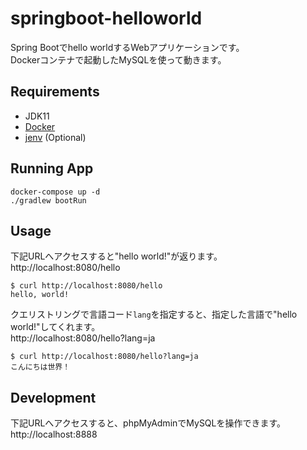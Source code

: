 # springboot-helloworld

Spring Bootでhello worldするWebアプリケーションです。  
Dockerコンテナで起動したMySQLを使って動きます。

## Requirements

- JDK11
- [Docker](https://www.docker.com/)
- [jenv](https://github.com/jenv/jenv) (Optional)

## Running App

```shell
docker-compose up -d
./gradlew bootRun
```

## Usage

下記URLへアクセスすると"hello world!"が返ります。  
http://localhost:8080/hello

```shell
$ curl http://localhost:8080/hello
hello, world!
```

クエリストリングで言語コード`lang`を指定すると、指定した言語で"hello world!"してくれます。  
http://localhost:8080/hello?lang=ja

```shell
$ curl http://localhost:8080/hello?lang=ja
こんにちは世界！
```

## Development

下記URLへアクセスすると、phpMyAdminでMySQLを操作できます。  
http://localhost:8888

